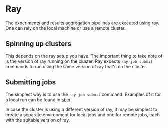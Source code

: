 # Ray

The experiments and results aggregation pipelines are executed using ray.
One can rely on the local machine or use a remote cluster.

## Spinning up clusters

This depends on the ray setup you have.
The important thing to take note of is the version of ray running on the cluster.
Ray expects `ray job submit` commands to run using the same version of ray
that's on the cluster.

## Submitting jobs

The simplest way is to use the `ray job submit` command.
Examples of it for a local run can be found in [sbin](../sbin/).

In case the cluster is using a different version of ray, it may be
simplest to create a separate environment for local jobs
and one for remote jobs, each with the suitable version of ray.
